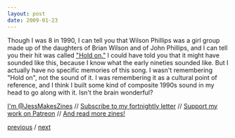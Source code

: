 ```yaml
---
layout: post
date: 2009-01-23
--- 
```


Though I was 8 in 1990, I can tell you that Wilson Phillips was a girl group made up of the daughters of Brian Wilson and of John Phillips, and I can tell you their hit was called ["Hold on."](https://www.youtube.com/watch?v=uIbXvaE39wM) I could have told you that it might have sounded like this, because I know what the early nineties sounded like. But I actually have no specific memories of this song. I wasn't remembering "Hold on", not the sound of it. I was remembering it as a cultural point of reference, and I think I built some kind of composite 1990s sound in my head to go along with it. Isn't the brain wonderful?

[I'm @JessMakesZines](https://twitter.com/JessMakesZines) // [Subscribe to my fortnightly letter](http://tinyletter.com/jessdriscoll) // [Support my work on Patreon](https://www.patreon.com/jessdriscoll) // [And read more zines!](https://jessdriscoll.itch.io/)

<a href="{{page.previous.url}}">previous</a> / <a href="{{page.next.url}}">next</a>
